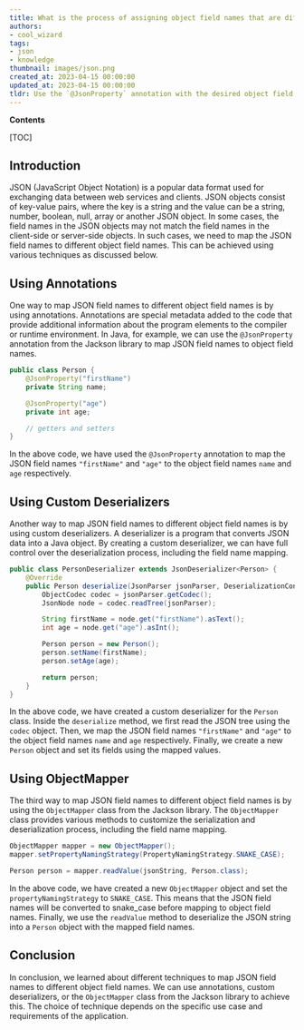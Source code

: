 ```yaml
---
title: What is the process of assigning object field names that are different from JSON field names?
authors:
- cool_wizard
tags:
- json
- knowledge
thumbnail: images/json.png
created_at: 2023-04-15 00:00:00
updated_at: 2023-04-15 00:00:00
tldr: Use the `@JsonProperty` annotation with the desired object field name as the value parameter to map the JSON field to the object field.
---
```


**Contents**

[TOC]

## Introduction
JSON (JavaScript Object Notation) is a popular data format used for exchanging data between web services and clients. JSON objects consist of key-value pairs, where the key is a string and the value can be a string, number, boolean, null, array or another JSON object. In some cases, the field names in the JSON objects may not match the field names in the client-side or server-side objects. In such cases, we need to map the JSON field names to different object field names. This can be achieved using various techniques as discussed below.

## Using Annotations
One way to map JSON field names to different object field names is by using annotations. Annotations are special metadata added to the code that provide additional information about the program elements to the compiler or runtime environment. In Java, for example, we can use the `@JsonProperty` annotation from the Jackson library to map JSON field names to object field names.

```java
public class Person {
    @JsonProperty("firstName")
    private String name;

    @JsonProperty("age")
    private int age;

    // getters and setters
}
```
In the above code, we have used the `@JsonProperty` annotation to map the JSON field names `"firstName"` and `"age"` to the object field names `name` and `age` respectively.

## Using Custom Deserializers
Another way to map JSON field names to different object field names is by using custom deserializers. A deserializer is a program that converts JSON data into a Java object. By creating a custom deserializer, we can have full control over the deserialization process, including the field name mapping.

```java
public class PersonDeserializer extends JsonDeserializer<Person> {
    @Override
    public Person deserialize(JsonParser jsonParser, DeserializationContext deserializationContext) throws IOException {
        ObjectCodec codec = jsonParser.getCodec();
        JsonNode node = codec.readTree(jsonParser);

        String firstName = node.get("firstName").asText();
        int age = node.get("age").asInt();

        Person person = new Person();
        person.setName(firstName);
        person.setAge(age);

        return person;
    }
}
```
In the above code, we have created a custom deserializer for the `Person` class. Inside the `deserialize` method, we first read the JSON tree using the `codec` object. Then, we map the JSON field names `"firstName"` and `"age"` to the object field names `name` and `age` respectively. Finally, we create a new `Person` object and set its fields using the mapped values.

## Using ObjectMapper
The third way to map JSON field names to different object field names is by using the `ObjectMapper` class from the Jackson library. The `ObjectMapper` class provides various methods to customize the serialization and deserialization process, including the field name mapping.

```java
ObjectMapper mapper = new ObjectMapper();
mapper.setPropertyNamingStrategy(PropertyNamingStrategy.SNAKE_CASE);

Person person = mapper.readValue(jsonString, Person.class);
```
In the above code, we have created a new `ObjectMapper` object and set the `propertyNamingStrategy` to `SNAKE_CASE`. This means that the JSON field names will be converted to snake_case before mapping to object field names. Finally, we use the `readValue` method to deserialize the JSON string into a `Person` object with the mapped field names.

## Conclusion
In conclusion, we learned about different techniques to map JSON field names to different object field names. We can use annotations, custom deserializers, or the `ObjectMapper` class from the Jackson library to achieve this. The choice of technique depends on the specific use case and requirements of the application.
